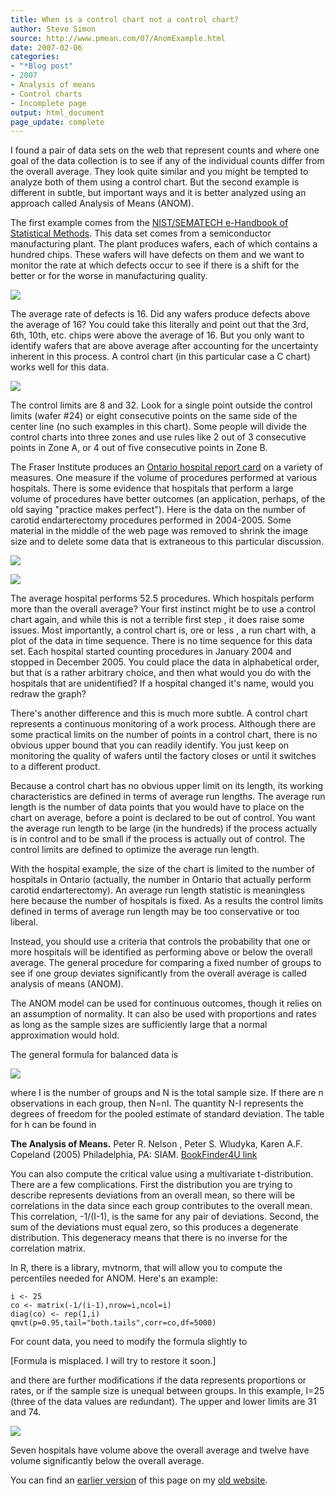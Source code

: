 ```yaml
---
title: When is a control chart not a control chart?
author: Steve Simon
source: http://www.pmean.com/07/AnomExample.html
date: 2007-02-06
categories:
- "*Blog post"
- 2007
- Analysis of means
- Control charts
- Incomplete page
output: html_document
page_update: complete
---
```


I found a pair of data sets on the web that represent counts and where one goal of the data collection is to see if any of the individual counts differ from the overall average. They look quite similar and you might be tempted to analyze both of them using a control chart. But the second example is different in subtle, but important ways and it is better analyzed using an approach called Analysis of Means (ANOM).

The first example comes from the [NIST/SEMATECH e-Handbook of Statistical Methods][nis1]. This data set comes from a semiconductor manufacturing plant. The plant produces wafers, each of which contains a hundred chips. These wafers will have defects on them and we want to monitor the rate at which defects occur to see if there is a shift for the better or for the worse in manufacturing quality.

![](http://www.pmean.com/new-images/07/AnomExample01.gif)

The average rate of defects is 16. Did any wafers produce defects above the average of 16? You could take this literally and point out that the 3rd, 6th, 10th, etc. chips were above the average of 16. But you only want to identify wafers that are above average after accounting for the uncertainty inherent in this process. A control chart (in this particular case a C chart) works well for this data.

![](http://www.pmean.com/new-images/07/AnomExample02.gif)

The control limits are 8 and 32. Look for a single point outside the control limits (wafer #24) or eight consecutive points on the same side of the center line (no such examples in this chart). Some people will divide the control charts into three zones and use rules like 2 out of 3 consecutive points in Zone A, or 4 out of five consecutive points in Zone B.

The Fraser Institute produces an [Ontario hospital report card][ont1] on a variety of measures. One measure if the volume of procedures performed at various hospitals. There is some evidence that hospitals that perform a large volume of procedures have better outcomes (an application, perhaps, of the old saying "practice makes perfect"). Here is the data on the number of carotid endarterectomy procedures performed in 2004-2005. Some material in the middle of the web page was removed to shrink the image size and to delete some data that is extraneous to this particular discussion.

![](http://www.pmean.com/new-images/07/AnomExample03.gif)

![](http://www.pmean.com/new-images/07/AnomExample04.gif)

The average hospital performs 52.5 procedures. Which hospitals perform more than the overall average? Your first instinct might be to use a control chart again, and while this is not a terrible first step , it does raise some issues. Most importantly, a control chart is, ore or less , a run chart with, a plot of the data in time sequence. There is no time sequence for this data set. Each hospital started counting procedures in January 2004 and stopped in December 2005. You could place the data in alphabetical order, but that is a rather arbitrary choice, and then what would you do with the hospitals that are unidentified? If a hospital changed it's name, would you redraw the graph?

There's another difference and this is much more subtle. A control chart represents a continuous monitoring of a work process. Although there are some practical limits on the number of points in a control chart, there is no obvious upper bound that you can readily identify. You just keep on monitoring the quality of wafers until the factory closes or until it switches to a different product.

Because a control chart has no obvious upper limit on its length, its working characteristics are defined in terms of average run lengths. The average run length is the number of data points that you would have to place on the chart on average, before a point is declared to be out of control. You want the average run length to be large (in the hundreds) if the process actually is in control and to be small if the process is actually out of control. The control limits are defined to optimize the average run length.

With the hospital example, the size of the chart is limited to the number of hospitals in Ontario (actually, the number in Ontario that actually perform carotid endarterectomy). An average run length statistic is meaningless here because the number of hospitals is fixed. As a results the control limits defined in terms of average run length may be too conservative or too liberal.

Instead, you should use a criteria that controls the probability that one or more hospitals will be identified as performing above or below the overall average. The general procedure for comparing a fixed number of groups to see if one group deviates significantly from the overall average is called analysis of means (ANOM).

The ANOM model can be used for continuous outcomes, though it relies on an assumption of normality. It can also be used with proportions and rates as long as the sample sizes are sufficiently large that a normal approximation would hold.

The general formula for balanced data is

![](http://www.pmean.com/new-images/07/AnomExample05.gif)

where I is the number of groups and N is the total sample size. If there are n observations in each group, then N=nI. The quantity N-I represents the degrees of freedom for the pooled estimate of standard deviation. The table for h can be found in
**The Analysis of Means.** Peter R. Nelson , Peter S. Wludyka, Karen A.F. Copeland (2005) Philadelphia, PA: SIAM. [BookFinder4U link][nel1]

You can also compute the critical value using a multivariate t-distribution. There are a few complications. First the distribution you are trying to describe represents deviations from an overall mean, so there will be correlations in the data since each group contributes to the overall mean. This correlation, -1/(I-1), is the same for any pair of deviations. Second, the sum of the deviations must equal zero, so this produces a degenerate distribution. This degeneracy means that there is no inverse for the correlation matrix.

In R, there is a library, mvtnorm, that will allow you to compute the percentiles needed for ANOM. Here's an example:

```
i <- 25
co <- matrix(-1/(i-1),nrow=i,ncol=i)
diag(co) <- rep(1,i)
qmvt(p=0.95,tail="both.tails",corr=co,df=5000)
```

For count data, you need to modify the formula slightly to

[Formula is misplaced. I will try to restore it soon.]

and there are further modifications if the data represents proportions or rates, or if the sample size is unequal between groups. In this example, I=25 (three of the data values are redundant). The upper and lower limits are 31 and 74.

![](http://www.pmean.com/new-images/07/AnomExample06.gif)

Seven hospitals have volume above the overall average and twelve have volume significantly below the overall average.

You can find an [earlier version][sim1] of this page on my [old website][sim2].

[sim1]: http://www.pmean.com/07/AnomExample.html
[sim2]: http://www.pmean.com

[nel1]: http://www.bookfinder4u.com/detail/089871592X.html
[nis1]: http://www.itl.nist.gov/div898/handbook/index.htm
[ont1]: http://www.hospitalreportcards.ca/default.asp
